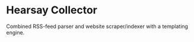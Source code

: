 Hearsay Collector
=================

Combined RSS-feed parser and website scraper/indexer with a templating engine.
